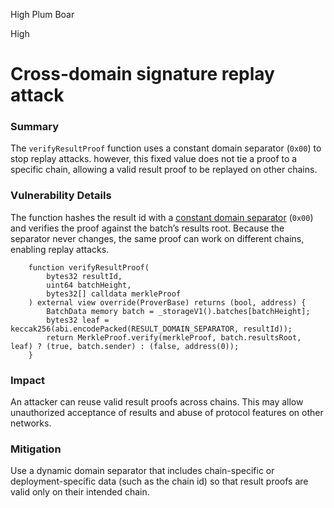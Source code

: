High Plum Boar

High

# Cross-domain signature replay attack

### Summary 
The `verifyResultProof` function uses a constant domain separator (`0x00`) to stop replay attacks. however, this fixed value does not tie a proof to a specific chain, allowing a valid result proof to be replayed on other chains.


### Vulnerability Details 
The function hashes the result id with a [constant domain separator](https://github.com/sherlock-audit/2024-12-seda-protocol/blob/051b5e88a2f530792913910ebf98c50f431b1e3b/seda-evm-contracts/contracts/provers/abstract/ProverBase.sol#L13-L14) (`0x00`) and verifies the proof against the batch’s results root. Because the separator never changes, the same proof can work on different chains, enabling replay attacks.

```solidity
    function verifyResultProof(
        bytes32 resultId,
        uint64 batchHeight,
        bytes32[] calldata merkleProof
    ) external view override(ProverBase) returns (bool, address) {
        BatchData memory batch = _storageV1().batches[batchHeight];
        bytes32 leaf = keccak256(abi.encodePacked(RESULT_DOMAIN_SEPARATOR, resultId));
        return MerkleProof.verify(merkleProof, batch.resultsRoot, leaf) ? (true, batch.sender) : (false, address(0));
    }

```

### Impact 
An attacker can reuse valid result proofs across chains. This may allow unauthorized acceptance of results and abuse of protocol features on other networks.


### Mitigation 
Use a dynamic domain separator that includes chain-specific or deployment-specific data (such as the chain id) so that result proofs are valid only on their intended chain.


